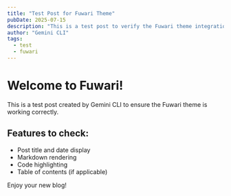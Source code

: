 ```yaml
---
title: "Test Post for Fuwari Theme"
pubDate: 2025-07-15
description: "This is a test post to verify the Fuwari theme integration."
author: "Gemini CLI"
tags:
  - test
  - fuwari
---
```


# Welcome to Fuwari!

This is a test post created by Gemini CLI to ensure the Fuwari theme is working correctly.

## Features to check:

*   Post title and date display
*   Markdown rendering
*   Code highlighting
*   Table of contents (if applicable)

Enjoy your new blog!